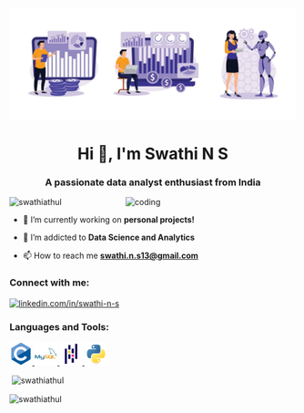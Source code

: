 ![logo](https://github.com/swathiathul/swathiathul/blob/main/header.jpg)
<h1 align="center">Hi 👋, I'm Swathi N S</h1>
<h3 align="center">A passionate data analyst enthusiast from India</h3>

<img align ="right" alt="coding" width ="300" src="https://raw.githubusercontent.com/arsentieva/arsentieva/main/code.gif">

<p align="left"> <img src="https://komarev.com/ghpvc/?username=swathiathul&label=Profile%20views&color=0e75b6&style=flat" alt="swathiathul" /> </p>

- 🔭 I’m currently working on **personal projects!**

- 🌱 I’m addicted to **Data Science and Analytics**

- 📫 How to reach me **swathi.n.s13@gmail.com**

<h3 align="left">Connect with me:</h3>
<p align="left">
<a href="https://linkedin.com/in/linkedin.com/in/swathi-n-s" target="blank"><img align="center" src="https://raw.githubusercontent.com/rahuldkjain/github-profile-readme-generator/master/src/images/icons/Social/linked-in-alt.svg" alt="linkedin.com/in/swathi-n-s" height="30" width="40" /></a>
</p>

<h3 align="left">Languages and Tools:</h3>
<p align="left"> <a href="https://www.cprogramming.com/" target="_blank" rel="noreferrer"> <img src="https://raw.githubusercontent.com/devicons/devicon/master/icons/c/c-original.svg" alt="c" width="40" height="40"/> </a> <a href="https://www.mysql.com/" target="_blank" rel="noreferrer"> <img src="https://raw.githubusercontent.com/devicons/devicon/master/icons/mysql/mysql-original-wordmark.svg" alt="mysql" width="40" height="40"/> </a> <a href="https://pandas.pydata.org/" target="_blank" rel="noreferrer"> <img src="https://raw.githubusercontent.com/devicons/devicon/2ae2a900d2f041da66e950e4d48052658d850630/icons/pandas/pandas-original.svg" alt="pandas" width="40" height="40"/> </a> <a href="https://www.python.org" target="_blank" rel="noreferrer"> <img src="https://raw.githubusercontent.com/devicons/devicon/master/icons/python/python-original.svg" alt="python" width="40" height="40"/> </a> </p>

<p>&nbsp;<img align="center" src="https://github-readme-stats.vercel.app/api?username=swathiathul&show_icons=true&locale=en" alt="swathiathul" /></p>

<p><img align="center" src="https://github-readme-streak-stats.herokuapp.com/?user=swathiathul&" alt="swathiathul" /></p>
